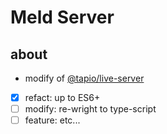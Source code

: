 Meld Server
===========

## about
- modify of [@tapio/live-server](https://github.com/tapio/live-server)
- [x] refact: up to ES6+
- [ ] modify: re-wright to type-script
- [ ] feature: etc...
